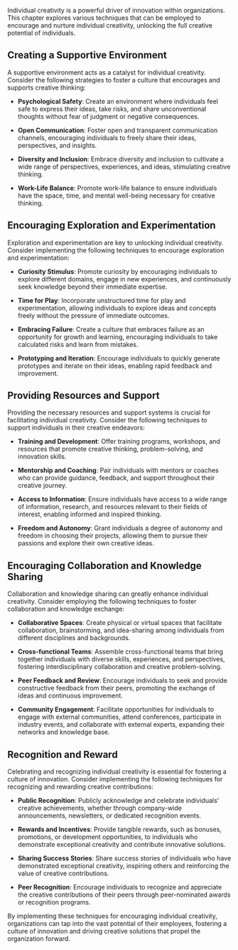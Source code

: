 
Individual creativity is a powerful driver of innovation within organizations. This chapter explores various techniques that can be employed to encourage and nurture individual creativity, unlocking the full creative potential of individuals.

**Creating a Supportive Environment**
-------------------------------------

A supportive environment acts as a catalyst for individual creativity. Consider the following strategies to foster a culture that encourages and supports creative thinking:

* **Psychological Safety**: Create an environment where individuals feel safe to express their ideas, take risks, and share unconventional thoughts without fear of judgment or negative consequences.

* **Open Communication**: Foster open and transparent communication channels, encouraging individuals to freely share their ideas, perspectives, and insights.

* **Diversity and Inclusion**: Embrace diversity and inclusion to cultivate a wide range of perspectives, experiences, and ideas, stimulating creative thinking.

* **Work-Life Balance**: Promote work-life balance to ensure individuals have the space, time, and mental well-being necessary for creative thinking.

**Encouraging Exploration and Experimentation**
-----------------------------------------------

Exploration and experimentation are key to unlocking individual creativity. Consider implementing the following techniques to encourage exploration and experimentation:

* **Curiosity Stimulus**: Promote curiosity by encouraging individuals to explore different domains, engage in new experiences, and continuously seek knowledge beyond their immediate expertise.

* **Time for Play**: Incorporate unstructured time for play and experimentation, allowing individuals to explore ideas and concepts freely without the pressure of immediate outcomes.

* **Embracing Failure**: Create a culture that embraces failure as an opportunity for growth and learning, encouraging individuals to take calculated risks and learn from mistakes.

* **Prototyping and Iteration**: Encourage individuals to quickly generate prototypes and iterate on their ideas, enabling rapid feedback and improvement.

**Providing Resources and Support**
-----------------------------------

Providing the necessary resources and support systems is crucial for facilitating individual creativity. Consider the following techniques to support individuals in their creative endeavors:

* **Training and Development**: Offer training programs, workshops, and resources that promote creative thinking, problem-solving, and innovation skills.

* **Mentorship and Coaching**: Pair individuals with mentors or coaches who can provide guidance, feedback, and support throughout their creative journey.

* **Access to Information**: Ensure individuals have access to a wide range of information, research, and resources relevant to their fields of interest, enabling informed and inspired thinking.

* **Freedom and Autonomy**: Grant individuals a degree of autonomy and freedom in choosing their projects, allowing them to pursue their passions and explore their own creative ideas.

**Encouraging Collaboration and Knowledge Sharing**
---------------------------------------------------

Collaboration and knowledge sharing can greatly enhance individual creativity. Consider employing the following techniques to foster collaboration and knowledge exchange:

* **Collaborative Spaces**: Create physical or virtual spaces that facilitate collaboration, brainstorming, and idea-sharing among individuals from different disciplines and backgrounds.

* **Cross-functional Teams**: Assemble cross-functional teams that bring together individuals with diverse skills, experiences, and perspectives, fostering interdisciplinary collaboration and creative problem-solving.

* **Peer Feedback and Review**: Encourage individuals to seek and provide constructive feedback from their peers, promoting the exchange of ideas and continuous improvement.

* **Community Engagement**: Facilitate opportunities for individuals to engage with external communities, attend conferences, participate in industry events, and collaborate with external experts, expanding their networks and knowledge base.

**Recognition and Reward**
--------------------------

Celebrating and recognizing individual creativity is essential for fostering a culture of innovation. Consider implementing the following techniques for recognizing and rewarding creative contributions:

* **Public Recognition**: Publicly acknowledge and celebrate individuals' creative achievements, whether through company-wide announcements, newsletters, or dedicated recognition events.

* **Rewards and Incentives**: Provide tangible rewards, such as bonuses, promotions, or development opportunities, to individuals who demonstrate exceptional creativity and contribute innovative solutions.

* **Sharing Success Stories**: Share success stories of individuals who have demonstrated exceptional creativity, inspiring others and reinforcing the value of creative contributions.

* **Peer Recognition**: Encourage individuals to recognize and appreciate the creative contributions of their peers through peer-nominated awards or recognition programs.

By implementing these techniques for encouraging individual creativity, organizations can tap into the vast potential of their employees, fostering a culture of innovation and driving creative solutions that propel the organization forward.
